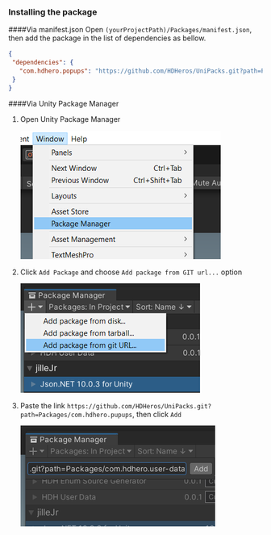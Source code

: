 ### Installing the package
####Via manifest.json
Open `(yourProjectPath)/Packages/manifest.json`, then add the package in the list of dependencies as bellow.

 ```json
 {
  "dependencies": {
    "com.hdhero.popups": "https://github.com/HDHeros/UniPacks.git?path=Packages/com.hdhero.pupups"
  }
}
```

####Via Unity Package Manager
1. Open Unity Package Manager

   ![](https://github.com/HDHeros/UniPacks/blob/main/Docs/UserData/userdata_install_viaupm_1.png)
2. Click `Add Package` and choose `Add package from GIT url...` option

   ![](https://github.com/HDHeros/UniPacks/blob/main/Docs/UserData/userdata_install_viaupm_2.png)
3. Paste the link `https://github.com/HDHeros/UniPacks.git?path=Packages/com.hdhero.pupups`, then click `Add`

   ![](https://github.com/HDHeros/UniPacks/blob/main/Docs/UserData/userdata_install_viaupm_3.png)
